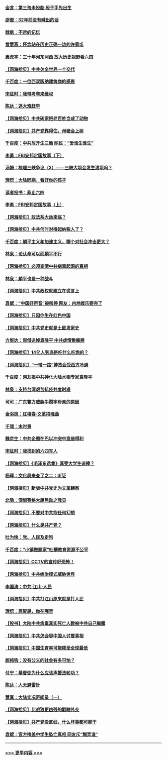 #### [金言：第三孩未投胎 段子手先出生](../pages/nsc993/n13000215.md?t=06051001) 
#### [邵俊：32年前没有喊出的话](../pages/nsc993/n13000181.md?t=06051001) 
#### [戟枫：不远的记忆](../pages/nsc993/n13000121.md?t=06051001) 
#### [曾慧燕：怀念站在历史正确一边的许家屯](../pages/nsc993/n13000073.md?t=06051001) 
#### [惠虎宇：三十年河东河西 放大历史视野看六四](../pages/nsc993/n13000018.md?t=06051001) 
#### [【网海拾贝】中共欠全世界一个交代](../pages/nsc993/n12998706.md?t=06051001) 
#### [千百度：一位西双版纳建筑商的感恩](../pages/nsc993/n12998487.md?t=06051001) 
#### [宋征时：我带考卷来维权](../pages/nsc993/n12994088.md?t=06051001) 
#### [陈达：逃大难赶早](../pages/nsc993/n12993569.md?t=06051001) 
#### [【网海拾贝】中共砖家把老百姓当成了动物](../pages/nsc993/n12993483.md?t=06051001) 
#### [【网海拾贝】共产党靠得住，母猪会上树](../pages/nsc993/n12990730.md?t=06051001) 
#### [千百度：中共放开生三胎 网民：“爱谁生谁生”](../pages/nsc993/n12990644.md?t=06051001) 
#### [李勇：FBI安邦定国故事（下）](../pages/nsc993/n12987854.md?t=06051001) 
#### [汤姆：梳理三峡争议（3）——三峡大坝会发生溃坝吗？](../pages/nsc993/n12989806.md?t=06051001) 
#### [理悟：大陆同胞，看好你的孩子](../pages/nsc993/n12989778.md?t=06051001) 
#### [读者投书：非止六四](../pages/nsc993/n12989673.md?t=06051001) 
#### [李勇：FBI安邦定国故事（上）](../pages/nsc993/n12987749.md?t=06051001) 
#### [【网海拾贝】政法系大劫来临？](../pages/nsc993/n12987596.md?t=06051001) 
#### [【网海拾贝】中共何时对得起纳税人了？](../pages/nsc993/n12985578.md?t=06051001) 
#### [千百度：躺平主义和加速主义，哪个对社会冲击更大？](../pages/nsc993/n12985512.md?t=06051001) 
#### [林泉：论认命可以而躺平不行](../pages/nsc993/n12985505.md?t=06051001) 
#### [【网海拾贝】必须查清中共病毒起源的真相](../pages/nsc993/n12984276.md?t=06051001) 
#### [林泉：躺平也是一种战斗](../pages/nsc993/n12984194.md?t=06051001) 
#### [【网海拾贝】中共政权就建立在谎言上](../pages/nsc993/n12981880.md?t=06051001) 
#### [袁斌：“中国好声音”被叫停 网友：内地娱乐要完了](../pages/nsc993/n12981826.md?t=06051001) 
#### [【网海拾贝】只因你生在红色中国](../pages/nsc993/n12979096.md?t=06051001) 
#### [【网海拾贝】中共党史就是土匪发家史](../pages/nsc993/n12976478.md?t=06051001) 
#### [方能达：假借追悼袁隆平 中共虚情散臊腥](../pages/nsc993/n12976396.md?t=06051001) 
#### [【网海拾贝】14亿人到底是吃什么吃饱的？](../pages/nsc993/n12974125.md?t=06051001) 
#### [【网海拾贝】“一带一路”博览会受西方冷遇](../pages/nsc993/n12971787.md?t=06051001) 
#### [千百度：网友揭中共神化大陆水稻专家袁隆平](../pages/nsc993/n12971733.md?t=06051001) 
#### [林泉：支持台湾艰苦抗疫共度时艰](../pages/nsc993/n12971350.md?t=06051001) 
#### [可可：广东警方威胁牛腾宇母亲的原因](../pages/nsc993/n12971100.md?t=06051001) 
#### [金浴凤：红楼春·文革招魂曲](../pages/nsc993/n12970354.md?t=06051001) 
#### [千瑞：末时景](../pages/nsc993/n12970337.md?t=06051001) 
#### [魏京生：中共企图在巴以冲突中渔翁得利](../pages/nsc993/n12970286.md?t=06051001) 
#### [宋征时：我找到的六四军人](../pages/nsc993/n12970213.md?t=06051001) 
#### [【网海拾贝】《毛泽东选集》真受大学生追捧？](../pages/nsc993/n12968779.md?t=06051001) 
#### [杨晖：文化局来查了之二：听证](../pages/nsc993/n12966528.md?t=06051001) 
#### [【网海拾贝】新版中共党史为文革翻案](../pages/nsc993/n12967526.md?t=06051001) 
#### [北隐：深圳赛格大厦晃动之我见](../pages/nsc993/n12967393.md?t=06051001) 
#### [【网海拾贝】不要对中共抱任何幻想](../pages/nsc993/n12965222.md?t=06051001) 
#### [【网海拾贝】什么是共产党？](../pages/nsc993/n12962781.md?t=06051001) 
#### [吐为快：党、人民及走狗](../pages/nsc993/n12962747.md?t=06051001) 
#### [千百度：“小镇做题家”吐槽教育资源不公平](../pages/nsc993/n12962705.md?t=06051001) 
#### [【网海拾贝】CCTV的宣传好恐怖！](../pages/nsc993/n12959984.md?t=06051001) 
#### [【网海拾贝】中共统治模式威胁世界](../pages/nsc993/n12957622.md?t=06051001) 
#### [李国涛：中共‧江山‧人民](../pages/nsc993/n12957502.md?t=06051001) 
#### [【网海拾贝】中共打江山原来就是打人民](../pages/nsc993/n12954345.md?t=06051001) 
#### [理悟：高智晟，你在哪里](../pages/nsc993/n12953115.md?t=06051001) 
#### [【投书】大陆中共病毒真实死亡人数被中共自己揭露](../pages/nsc993/n12953050.md?t=06051001) 
#### [【网海拾贝】中共怎会容中国人讨要真相](../pages/nsc993/n12952161.md?t=06051001) 
#### [【网海拾贝】中国生育率可能降至全球最低](../pages/nsc993/n12948793.md?t=06051001) 
#### [颜纯钩：没有公义的社会有多可怕？](../pages/nsc993/n12947626.md?t=06051001) 
#### [付宁：基督徒为什么应该声援法轮功？](../pages/nsc993/n12947233.md?t=06051001) 
#### [陈达：人无避雷针](../pages/nsc993/n12947098.md?t=06051001) 
#### [慧真：大陆实况奇闻录（一）](../pages/nsc993/n12945811.md?t=06051001) 
#### [【网海拾贝】比战狼更凶残的戳瞎外交](../pages/nsc993/n12945717.md?t=06051001) 
#### [【网海拾贝】共产党没底线，什么坏事都可能干](../pages/nsc993/n12942090.md?t=06051001) 
#### [袁斌：官方掩盖中学生坠亡真相 网友斥“糊弄谁”](../pages/nsc993/n12942029.md?t=06051001) 

----
#### [ >>> 更早内容 <<< ](../indexes/nsc993-earlier.md)
